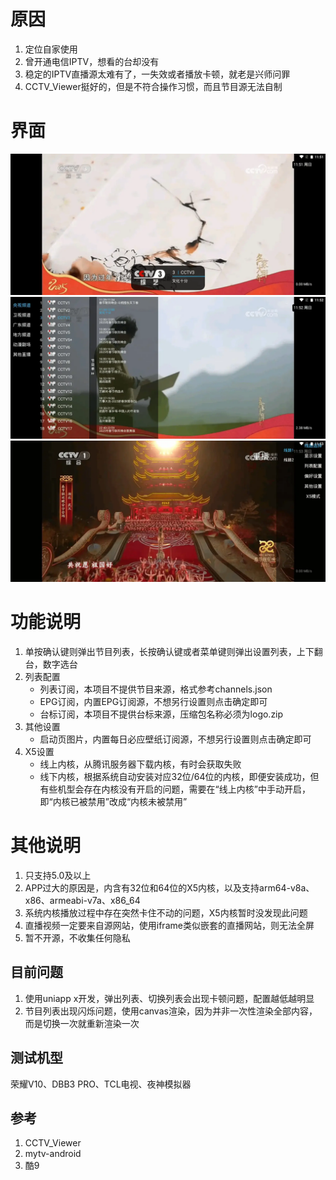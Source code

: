 

# 原因
1. 定位自家使用
2. 曾开通电信IPTV，想看的台却没有
3. 稳定的IPTV直播源太难有了，一失效或者播放卡顿，就老是兴师问罪
4. CCTV_Viewer挺好的，但是不符合操作习惯，而且节目源无法自制


# 界面
![主界面](image/1.webp)
![节目列表](image/2.webp)
![设置列表](image/3.webp)

# 功能说明
1. 单按确认键则弹出节目列表，长按确认键或者菜单键则弹出设置列表，上下翻台，数字选台
2. 列表配置
	* 列表订阅，本项目不提供节目来源，格式参考channels.json
	* EPG订阅，内置EPG订阅源，不想另行设置则点击确定即可
	* 台标订阅，本项目不提供台标来源，压缩包名称必须为logo.zip
3. 其他设置
	* 启动页图片，内置每日必应壁纸订阅源，不想另行设置则点击确定即可
4. X5设置
	* 线上内核，从腾讯服务器下载内核，有时会获取失败
	* 线下内核，根据系统自动安装对应32位/64位的内核，即便安装成功，但有些机型会存在内核没有开启的问题，需要在“线上内核”中手动开启，即“内核已被禁用”改成“内核未被禁用”

# 其他说明
1. 只支持5.0及以上
2. APP过大的原因是，内含有32位和64位的X5内核，以及支持arm64-v8a、x86、armeabi-v7a、x86_64
3. 系统内核播放过程中存在突然卡住不动的问题，X5内核暂时没发现此问题
4. 直播视频一定要来自源网站，使用iframe类似嵌套的直播网站，则无法全屏
5. 暂不开源，不收集任何隐私

## 目前问题
1. 使用uniapp x开发，弹出列表、切换列表会出现卡顿问题，配置越低越明显
2. 节目列表出现闪烁问题，使用canvas渲染，因为并非一次性渲染全部内容，而是切换一次就重新渲染一次


## 测试机型
荣耀V10、DBB3 PRO、TCL电视、夜神模拟器

## 参考
1. CCTV_Viewer
2. mytv-android
3. 酷9
